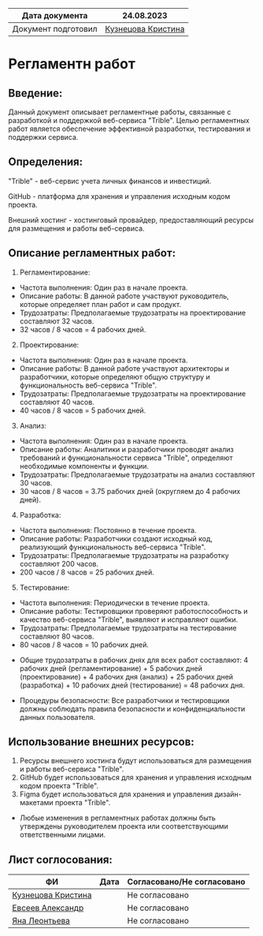 | Дата документа       | 24.08.2023                                       |
|----------------------|--------------------------------------------------|
| Документ подготовил  | [Кузнецова Кристина](https://github.com/kuznetskriss) |

# Регламентн работ

## Введение:

Данный документ описывает регламентные работы, связанные с разработкой и поддержкой веб-сервиса "Trible". Целью регламентных работ является обеспечение эффективной разработки, тестирования и поддержки сервиса.

## Определения:

"Trible" - веб-сервис учета личных финансов и инвестиций.

GitHub - платформа для хранения и управления исходным кодом проекта.

Внешний хостинг - хостинговый провайдер, предоставляющий ресурсы для размещения и работы веб-сервиса.


## Описание регламентных работ:

1. Регламентирование:
   
- Частота выполнения: Один раз в начале проекта.
- Описание работы: В данной работе участвуют руководитель, которые определяет план работ и сам продукт.
- Трудозатраты: Предполагаемые трудозатраты на проектирование составляют 32 часов.
- 32 часов / 8 часов = 4 рабочих дней.

2. Проектирование:

- Частота выполнения: Один раз в начале проекта.
- Описание работы: В данной работе участвуют архитекторы и разработчики, которые определяют общую структуру и функциональность веб-сервиса "Trible".
- Трудозатраты: Предполагаемые трудозатраты на проектирование составляют 40 часов.
- 40 часов / 8 часов = 5 рабочих дней.

3. Анализ:

- Частота выполнения: Один раз в начале проекта.
- Описание работы: Аналитики и разработчики проводят анализ требований и функциональности сервиса "Trible", определяют необходимые компоненты и функции.
- Трудозатраты: Предполагаемые трудозатраты на анализ составляют 30 часов.
- 30 часов / 8 часов = 3.75 рабочих дней (округляем до 4 рабочих дней).

4. Разработка:

- Частота выполнения: Постоянно в течение проекта.
- Описание работы: Разработчики создают исходный код, реализующий функциональность веб-сервиса "Trible".
- Трудозатраты: Предполагаемые трудозатраты на разработку составляют 200 часов.
- 200 часов / 8 часов = 25 рабочих дней.

5. Тестирование:

- Частота выполнения: Периодически в течение проекта.
- Описание работы: Тестировщики проверяют работоспособность и качество веб-сервиса "Trible", выявляют и исправляют ошибки.
- Трудозатраты: Предполагаемые трудозатраты на тестирование составляют 80 часов.
- 80 часов / 8 часов = 10 рабочих дней.

* Общие трудозатраты в рабочих днях для всех работ составляют:
4 рабочих дней (регламентирование) + 5 рабочих дней (проектирование) + 4 рабочих дня (анализ) + 25 рабочих дней (разработка) + 10 рабочих дней (тестирование) = 48 рабочих дня.

* Процедуры безопасности: Все разработчики и тестировщики должны соблюдать правила безопасности и конфиденциальности данных пользователя.

## Использование внешних ресурсов:

1. Ресурсы внешнего хостинга будут использоваться для размещения и работы веб-сервиса "Trible".
2. GitHub будет использоваться для хранения и управления исходным кодом проекта "Trible".
3. Figma будет использоваться для хранения и управления дизайн-макетами проекта "Trible".

* Любые изменения в регламентных работах должны быть утверждены руководителем проекта или соответствующими ответственными лицами.

## Лист соглосования:
| ФИ                                                    | Дата | Согласовано/Не согласовано |
| ----------------------------------------------------- | ---- | -------------------------- |
| [Кузнецова Кристина](https://github.com/kuznetskriss) |      | Не согласовано             |
| [Евсеев Александр](https://github.com/sanevs22)       |      | Не согласовано             |
| [Яна Леонтьева](https://github.com/kefirpixel)        |      | Не согласовано             |